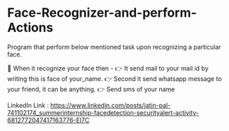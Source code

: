 # Face-Recognizer-and-perform-Actions

Program that perform below mentioned task upon recognizing a particular face. 

📌 When it recognize your face then - 
👉 It send mail to your mail id by writing this is face of your_name. 
👉 Second it send whatsapp message to your friend, it can be anything. 
👉 Send sms of your name 


LinkedIn Link : https://www.linkedin.com/posts/jatin-pal-741102174_summerinternship-facedetection-securityalert-activity-6812772047417163776-EI7C
